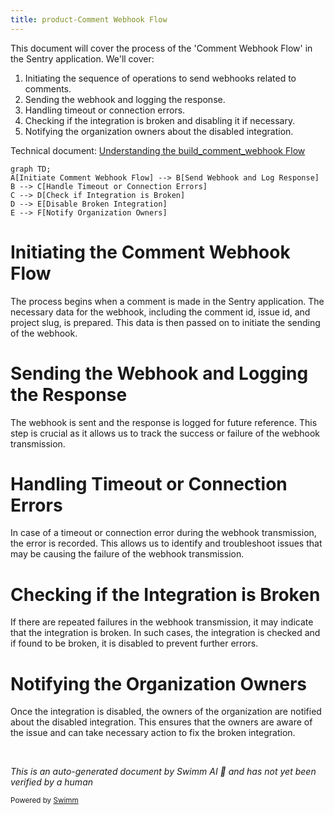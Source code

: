 ```yaml
---
title: product-Comment Webhook Flow
---
```

This document will cover the process of the 'Comment Webhook Flow' in the Sentry application. We'll cover:

1. Initiating the sequence of operations to send webhooks related to comments.
2. Sending the webhook and logging the response.
3. Handling timeout or connection errors.
4. Checking if the integration is broken and disabling it if necessary.
5. Notifying the organization owners about the disabled integration.

Technical document: <SwmLink doc-title="Understanding the build_comment_webhook Flow">[Understanding the build_comment_webhook Flow](/.swm/understanding-the-build_comment_webhook-flow.9woavtsi.sw.md)</SwmLink>

```mermaid
graph TD;
A[Initiate Comment Webhook Flow] --> B[Send Webhook and Log Response]
B --> C[Handle Timeout or Connection Errors]
C --> D[Check if Integration is Broken]
D --> E[Disable Broken Integration]
E --> F[Notify Organization Owners]
```

# Initiating the Comment Webhook Flow

The process begins when a comment is made in the Sentry application. The necessary data for the webhook, including the comment id, issue id, and project slug, is prepared. This data is then passed on to initiate the sending of the webhook.

# Sending the Webhook and Logging the Response

The webhook is sent and the response is logged for future reference. This step is crucial as it allows us to track the success or failure of the webhook transmission.

# Handling Timeout or Connection Errors

In case of a timeout or connection error during the webhook transmission, the error is recorded. This allows us to identify and troubleshoot issues that may be causing the failure of the webhook transmission.

# Checking if the Integration is Broken

If there are repeated failures in the webhook transmission, it may indicate that the integration is broken. In such cases, the integration is checked and if found to be broken, it is disabled to prevent further errors.

# Notifying the Organization Owners

Once the integration is disabled, the owners of the organization are notified about the disabled integration. This ensures that the owners are aware of the issue and can take necessary action to fix the broken integration.

&nbsp;

*This is an auto-generated document by Swimm AI 🌊 and has not yet been verified by a human*

<SwmMeta version="3.0.0" repo-id="Z2l0aHViJTNBJTNBc2VudHJ5LWRlbW8lM0ElM0FTd2ltbS1EZW1v" repo-name="sentry-demo" doc-type="product-flows"><sup>Powered by [Swimm](/)</sup></SwmMeta>
